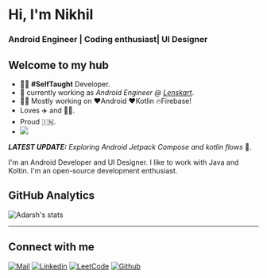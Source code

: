 <h1>Hi, I'm Nikhil</h1>

<h3>Android Engineer | Coding enthusiast| UI Designer</h3>

## Welcome to my hub
 
- 👨‍💻 **#SelfTaught** Developer.
- 📱 currently working as _Android Engineer @ [Lenskart](https://lenskart.com)_.
- 👨‍💻 Mostly working on ❤️Android ❤️Kotlin 🔥Firebase!
- Loves ✈️ and 👨‍💻.
- Proud 🇮🇳.
- ![](https://komarev.com/ghpvc/?username=nborkar55) <!-- Profile View Counter-->

_**LATEST UPDATE:**_ _Exploring Android Jetpack Compose and kotlin flows_ 🥽.

I'm an Android Developer and UI Designer. I like to work with Java and Koltin.
I'm an open-source development enthusiast. 

## GitHub Analytics

![Adarsh's stats](https://github-readme-stats.vercel.app/api?username=nborkar55&show_icons=true&theme=dark&include_all_commits=true&count_private=true)
 
---

## Connect with me 

[![Mail](https://img.shields.io/badge/-Say%20Hi!-black?style=for-the-badge&logo=gmail)](mailto:nborkar55@gmail.com)
[![Linkedin](https://img.shields.io/badge/-LinkedIn-black?style=for-the-badge&logo=Linkedin&logoColor=blue)](https://www.linkedin.com/in/nikhil-borkar-04a475135/)
[![LeetCode](https://img.shields.io/badge/-Leetcode-black?style=for-the-badge&logo=leetcode)](https://leetcode.com/u/borkarnikhil/)
[![Github](https://img.shields.io/badge/-Github-black?style=for-the-badge&logo=leetcode)]((https://github.com/nborkar55/))
